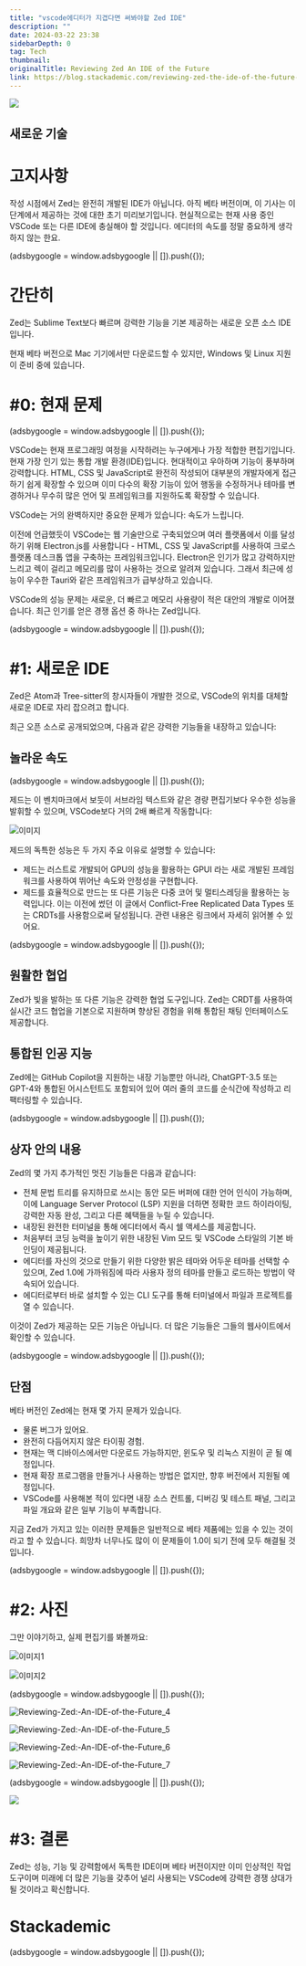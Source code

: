 ```yaml
---
title: "vscode에디터가 지겹다면 써봐야할 Zed IDE"
description: ""
date: 2024-03-22 23:38
sidebarDepth: 0
tag: Tech
thumbnail:
originalTitle: Reviewing Zed An IDE of the Future
link: https://blog.stackademic.com/reviewing-zed-the-ide-of-the-future-305d681d990c
---
```


<img src="./img/Reviewing-Zed:-An-IDE-of-the-Future_0.png" />

## 새로운 기술

# 고지사항

작성 시점에서 Zed는 완전히 개발된 IDE가 아닙니다. 아직 베타 버전이며, 이 기사는 이 단계에서 제공하는 것에 대한 초기 미리보기입니다. 현실적으로는 현재 사용 중인 VSCode 또는 다른 IDE에 충실해야 할 것입니다. 에디터의 속도를 정말 중요하게 생각하지 않는 한요.

<!-- ui-log 수평형 -->

<ins class="adsbygoogle"
      style="display:block"
      data-ad-client="ca-pub-4877378276818686"
      data-ad-slot="9743150776"
      data-ad-format="auto"
      data-full-width-responsive="true"></ins>
<component is="script">
(adsbygoogle = window.adsbygoogle || []).push({});
</component>

# 간단히

Zed는 Sublime Text보다 빠르며 강력한 기능을 기본 제공하는 새로운 오픈 소스 IDE입니다.

현재 베타 버전으로 Mac 기기에서만 다운로드할 수 있지만, Windows 및 Linux 지원이 준비 중에 있습니다.

# #0: 현재 문제

<!-- ui-log 수평형 -->

<ins class="adsbygoogle"
      style="display:block"
      data-ad-client="ca-pub-4877378276818686"
      data-ad-slot="9743150776"
      data-ad-format="auto"
      data-full-width-responsive="true"></ins>
<component is="script">
(adsbygoogle = window.adsbygoogle || []).push({});
</component>

VSCode는 현재 프로그래밍 여정을 시작하려는 누구에게나 가장 적합한 편집기입니다. 현재 가장 인기 있는 통합 개발 환경(IDE)입니다. 현대적이고 우아하며 기능이 풍부하며 강력합니다. HTML, CSS 및 JavaScript로 완전히 작성되어 대부분의 개발자에게 접근하기 쉽게 확장할 수 있으며 이미 다수의 확장 기능이 있어 행동을 수정하거나 테마를 변경하거나 무수히 많은 언어 및 프레임워크를 지원하도록 확장할 수 있습니다.

VSCode는 거의 완벽하지만 중요한 문제가 있습니다: 속도가 느립니다.

이전에 언급했듯이 VSCode는 웹 기술만으로 구축되었으며 여러 플랫폼에서 이를 달성하기 위해 Electron.js를 사용합니다 - HTML, CSS 및 JavaScript를 사용하여 크로스 플랫폼 데스크톱 앱을 구축하는 프레임워크입니다. Electron은 인기가 많고 강력하지만 느리고 렉이 걸리고 메모리를 많이 사용하는 것으로 알려져 있습니다. 그래서 최근에 성능이 우수한 Tauri와 같은 프레임워크가 급부상하고 있습니다.

VSCode의 성능 문제는 새로운, 더 빠르고 메모리 사용량이 적은 대안의 개발로 이어졌습니다. 최근 인기를 얻은 경쟁 옵션 중 하나는 Zed입니다.

<!-- ui-log 수평형 -->

<ins class="adsbygoogle"
      style="display:block"
      data-ad-client="ca-pub-4877378276818686"
      data-ad-slot="9743150776"
      data-ad-format="auto"
      data-full-width-responsive="true"></ins>
<component is="script">
(adsbygoogle = window.adsbygoogle || []).push({});
</component>

# #1: 새로운 IDE

Zed은 Atom과 Tree-sitter의 창시자들이 개발한 것으로, VSCode의 위치를 대체할 새로운 IDE로 자리 잡으려고 합니다.

최근 오픈 소스로 공개되었으며, 다음과 같은 강력한 기능들을 내장하고 있습니다:

## 놀라운 속도

<!-- ui-log 수평형 -->

<ins class="adsbygoogle"
      style="display:block"
      data-ad-client="ca-pub-4877378276818686"
      data-ad-slot="9743150776"
      data-ad-format="auto"
      data-full-width-responsive="true"></ins>
<component is="script">
(adsbygoogle = window.adsbygoogle || []).push({});
</component>

제드는 이 벤치마크에서 보듯이 서브라임 텍스트와 같은 경량 편집기보다 우수한 성능을 발휘할 수 있으며, VSCode보다 거의 2배 빠르게 작동합니다:

![이미지](./img/Reviewing-Zed:-An-IDE-of-the-Future_1.png)

제드의 독특한 성능은 두 가지 주요 이유로 설명할 수 있습니다:

- 제드는 러스트로 개발되어 GPU의 성능을 활용하는 GPUI 라는 새로 개발된 프레임워크를 사용하여 뛰어난 속도와 안정성을 구현합니다.
- 제드를 효율적으로 만드는 또 다른 기능은 다중 코어 및 멀티스레딩을 활용하는 능력입니다. 이는 이전에 썼던 이 글에서 Conflict-Free Replicated Data Types 또는 CRDTs를 사용함으로써 달성됩니다. 관련 내용은 링크에서 자세히 읽어볼 수 있어요.

<!-- ui-log 수평형 -->

<ins class="adsbygoogle"
      style="display:block"
      data-ad-client="ca-pub-4877378276818686"
      data-ad-slot="9743150776"
      data-ad-format="auto"
      data-full-width-responsive="true"></ins>
<component is="script">
(adsbygoogle = window.adsbygoogle || []).push({});
</component>

## 원활한 협업

Zed가 빛을 발하는 또 다른 기능은 강력한 협업 도구입니다. Zed는 CRDT를 사용하여 실시간 코드 협업을 기본으로 지원하며 향상된 경험을 위해 통합된 채팅 인터페이스도 제공합니다.

## 통합된 인공 지능

Zed에는 GitHub Copilot을 지원하는 내장 기능뿐만 아니라, ChatGPT-3.5 또는 GPT-4와 통합된 어시스턴트도 포함되어 있어 여러 줄의 코드를 순식간에 작성하고 리팩터링할 수 있습니다.

<!-- ui-log 수평형 -->

<ins class="adsbygoogle"
      style="display:block"
      data-ad-client="ca-pub-4877378276818686"
      data-ad-slot="9743150776"
      data-ad-format="auto"
      data-full-width-responsive="true"></ins>
<component is="script">
(adsbygoogle = window.adsbygoogle || []).push({});
</component>

## 상자 안의 내용

Zed의 몇 가지 추가적인 멋진 기능들은 다음과 같습니다:

- 전체 문법 트리를 유지하므로 쓰시는 동안 모든 버퍼에 대한 언어 인식이 가능하며, 이에 Language Server Protocol (LSP) 지원을 더하면 정확한 코드 하이라이팅, 강력한 자동 완성, 그리고 다른 혜택들을 누릴 수 있습니다.
- 내장된 완전한 터미널을 통해 에디터에서 즉시 쉘 액세스를 제공합니다.
- 처음부터 코딩 능력을 높이기 위한 내장된 Vim 모드 및 VSCode 스타일의 기본 바인딩이 제공됩니다.
- 에디터를 자신의 것으로 만들기 위한 다양한 밝은 테마와 어두운 테마를 선택할 수 있으며, Zed 1.0에 가까워짐에 따라 사용자 정의 테마를 만들고 로드하는 방법이 약속되어 있습니다.
- 에디터로부터 바로 설치할 수 있는 CLI 도구를 통해 터미널에서 파일과 프로젝트를 열 수 있습니다.

이것이 Zed가 제공하는 모든 기능은 아닙니다. 더 많은 기능들은 그들의 웹사이트에서 확인할 수 있습니다.

<!-- ui-log 수평형 -->

<ins class="adsbygoogle"
      style="display:block"
      data-ad-client="ca-pub-4877378276818686"
      data-ad-slot="9743150776"
      data-ad-format="auto"
      data-full-width-responsive="true"></ins>
<component is="script">
(adsbygoogle = window.adsbygoogle || []).push({});
</component>

## 단점

베타 버전인 Zed에는 현재 몇 가지 문제가 있습니다.

- 물론 버그가 있어요.
- 완전히 다듬어지지 않은 타이핑 경험.
- 현재는 맥 디바이스에서만 다운로드 가능하지만, 윈도우 및 리눅스 지원이 곧 될 예정입니다.
- 현재 확장 프로그램을 만들거나 사용하는 방법은 없지만, 향후 버전에서 지원될 예정입니다.
- VSCode를 사용해본 적이 있다면 내장 소스 컨트롤, 디버깅 및 테스트 패널, 그리고 파일 개요와 같은 일부 기능이 부족합니다.

지금 Zed가 가지고 있는 이러한 문제들은 일반적으로 베타 제품에는 있을 수 있는 것이라고 할 수 있습니다. 희망차 너무나도 많이 이 문제들이 1.0이 되기 전에 모두 해결될 것입니다.

<!-- ui-log 수평형 -->

<ins class="adsbygoogle"
      style="display:block"
      data-ad-client="ca-pub-4877378276818686"
      data-ad-slot="9743150776"
      data-ad-format="auto"
      data-full-width-responsive="true"></ins>
<component is="script">
(adsbygoogle = window.adsbygoogle || []).push({});
</component>

# #2: 사진

그만 이야기하고, 실제 편집기를 봐볼까요:

![이미지1](./img/Reviewing-Zed:-An-IDE-of-the-Future_2.png)

![이미지2](./img/Reviewing-Zed:-An-IDE-of-the-Future_3.png)

<!-- ui-log 수평형 -->

<ins class="adsbygoogle"
      style="display:block"
      data-ad-client="ca-pub-4877378276818686"
      data-ad-slot="9743150776"
      data-ad-format="auto"
      data-full-width-responsive="true"></ins>
<component is="script">
(adsbygoogle = window.adsbygoogle || []).push({});
</component>

![Reviewing-Zed:-An-IDE-of-the-Future_4](./img/Reviewing-Zed:-An-IDE-of-the-Future_4.png)

![Reviewing-Zed:-An-IDE-of-the-Future_5](./img/Reviewing-Zed:-An-IDE-of-the-Future_5.png)

![Reviewing-Zed:-An-IDE-of-the-Future_6](./img/Reviewing-Zed:-An-IDE-of-the-Future_6.png)

![Reviewing-Zed:-An-IDE-of-the-Future_7](./img/Reviewing-Zed:-An-IDE-of-the-Future_7.png)

<!-- ui-log 수평형 -->

<ins class="adsbygoogle"
      style="display:block"
      data-ad-client="ca-pub-4877378276818686"
      data-ad-slot="9743150776"
      data-ad-format="auto"
      data-full-width-responsive="true"></ins>
<component is="script">
(adsbygoogle = window.adsbygoogle || []).push({});
</component>

<img src="./img/Reviewing-Zed:-An-IDE-of-the-Future_8.png" />

# #3: 결론

Zed는 성능, 기능 및 강력함에서 독특한 IDE이며 베타 버전이지만 이미 인상적인 작업 도구이며 미래에 더 많은 기능을 갖추어 널리 사용되는 VSCode에 강력한 경쟁 상대가 될 것이라고 확신합니다.

# Stackademic

<!-- ui-log 수평형 -->

<ins class="adsbygoogle"
      style="display:block"
      data-ad-client="ca-pub-4877378276818686"
      data-ad-slot="9743150776"
      data-ad-format="auto"
      data-full-width-responsive="true"></ins>
<component is="script">
(adsbygoogle = window.adsbygoogle || []).push({});
</component>
